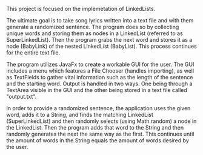 This project is focused on the implemetation of LinkedLists.

The ultimate goal is to take song lyrics written into a text file and with them generate a randomized sentence. The program does so by collecting unique words and storing them as nodes in a LinkedList (referred to as SuperLinkedList). Then the program grabs the next word and stores it as a node (BabyLink) of the nested LinkedList (BabyList). This process continues for the entire text file. 

The program utilizes JavaFx to create a workable GUI for the user. The GUI includes a menu which features a File Chooser (handles importing), as well as TextFields to gather vital information such as the length of the sentence and the starting word. Output is handled in two ways. One being through a TextArea visible in the GUI and the other being stored in a text file called "output.txt".

In order to provide a randomized sentence, the application uses the given word, adds it to a String, and finds the matching LinkedList (SuperLinkedList) and then randomly selects (using Math.random) a node in the LinkedList. Then the program adds that word to the String and then randomly generates the next the same way as the first. This continues until the amount of words in the String equals the amount of words desired by the user.
